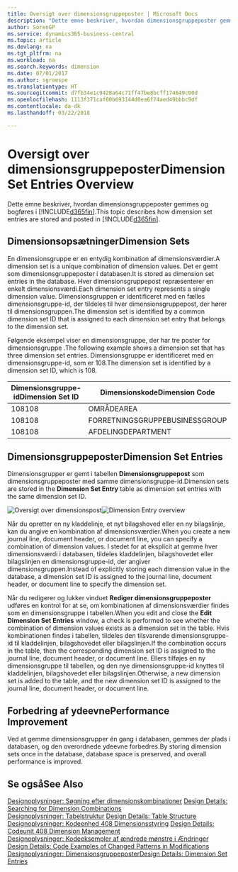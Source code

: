 ```yaml
---
title: Oversigt over dimensionsgruppeposter | Microsoft Docs
description: "Dette emne beskriver, hvordan dimensionsgruppeposter gemmes og bogføres i Dynamics 365."
author: SorenGP
ms.service: dynamics365-business-central
ms.topic: article
ms.devlang: na
ms.tgt_pltfrm: na
ms.workload: na
ms.search.keywords: dimension
ms.date: 07/01/2017
ms.author: sgroespe
ms.translationtype: HT
ms.sourcegitcommit: d7fb34e1c9428a64c71ff47be8bcff174649c00d
ms.openlocfilehash: 1113f371caf00b693144d0ea6f74aed49bbbc9df
ms.contentlocale: da-dk
ms.lasthandoff: 03/22/2018

---
```

# <a name="dimension-set-entries-overview"></a><span data-ttu-id="b3093-103">Oversigt over dimensionsgruppeposter</span><span class="sxs-lookup"><span data-stu-id="b3093-103">Dimension Set Entries Overview</span></span>
<span data-ttu-id="b3093-104">Dette emne beskriver, hvordan dimensionsgruppeposter gemmes og bogføres i [!INCLUDE[d365fin](includes/d365fin_md.md)].</span><span class="sxs-lookup"><span data-stu-id="b3093-104">This topic describes how dimension set entries are stored and posted in [!INCLUDE[d365fin](includes/d365fin_md.md)].</span></span>  
  
## <a name="dimension-sets"></a><span data-ttu-id="b3093-105">Dimensionsopsætninger</span><span class="sxs-lookup"><span data-stu-id="b3093-105">Dimension Sets</span></span>  
<span data-ttu-id="b3093-106">En dimensionsgruppe er en entydig kombination af dimensionsværdier.</span><span class="sxs-lookup"><span data-stu-id="b3093-106">A dimension set is a unique combination of dimension values.</span></span> <span data-ttu-id="b3093-107">Det er gemt som dimensionsgruppeposter i databasen.</span><span class="sxs-lookup"><span data-stu-id="b3093-107">It is stored as dimension set entries in the database.</span></span> <span data-ttu-id="b3093-108">Hver dimensionsgruppepost repræsenterer en enkelt dimensionsværdi.</span><span class="sxs-lookup"><span data-stu-id="b3093-108">Each dimension set entry represents a single dimension value.</span></span> <span data-ttu-id="b3093-109">Dimensionsgruppen er identificeret med en fælles dimensionsgruppe-id, der tildeles til hver dimensionsgruppepost, der hører til dimensionsgruppen.</span><span class="sxs-lookup"><span data-stu-id="b3093-109">The dimension set is identified by a common dimension set ID that is assigned to each dimension set entry that belongs to the dimension set.</span></span>  
  
<span data-ttu-id="b3093-110">Følgende eksempel viser en dimensionsgruppe, der har tre poster for dimensionsgruppe .</span><span class="sxs-lookup"><span data-stu-id="b3093-110">The following example shows a dimension set that has three dimension set entries.</span></span> <span data-ttu-id="b3093-111">Dimensionsgruppe er identificeret med en dimensionsgruppe-id, som er 108.</span><span class="sxs-lookup"><span data-stu-id="b3093-111">The dimension set is identified by a dimension set ID, which is 108.</span></span>  
  
|<span data-ttu-id="b3093-112">Dimensionsgruppe-id</span><span class="sxs-lookup"><span data-stu-id="b3093-112">Dimension Set ID</span></span>|<span data-ttu-id="b3093-113">Dimensionskode</span><span class="sxs-lookup"><span data-stu-id="b3093-113">Dimension Code</span></span>|<span data-ttu-id="b3093-114">Dimensionsværdikode</span><span class="sxs-lookup"><span data-stu-id="b3093-114">Dimension Value Code</span></span>|<span data-ttu-id="b3093-115">Dimensionsværdinavn</span><span class="sxs-lookup"><span data-stu-id="b3093-115">Dimension Value Name</span></span>|  
|----------------------|--------------------|--------------------------|--------------------------|  
|<span data-ttu-id="b3093-116">108</span><span class="sxs-lookup"><span data-stu-id="b3093-116">108</span></span>|<span data-ttu-id="b3093-117">OMRÅDE</span><span class="sxs-lookup"><span data-stu-id="b3093-117">AREA</span></span>|<span data-ttu-id="b3093-118">70</span><span class="sxs-lookup"><span data-stu-id="b3093-118">70</span></span>|<span data-ttu-id="b3093-119">Nordamerika</span><span class="sxs-lookup"><span data-stu-id="b3093-119">America North</span></span>|  
|<span data-ttu-id="b3093-120">108</span><span class="sxs-lookup"><span data-stu-id="b3093-120">108</span></span>|<span data-ttu-id="b3093-121">FORRETNINGSGRUPPE</span><span class="sxs-lookup"><span data-stu-id="b3093-121">BUSINESSGROUP</span></span>|<span data-ttu-id="b3093-122">HOME</span><span class="sxs-lookup"><span data-stu-id="b3093-122">HOME</span></span>|<span data-ttu-id="b3093-123">Start</span><span class="sxs-lookup"><span data-stu-id="b3093-123">Home</span></span>|  
|<span data-ttu-id="b3093-124">108</span><span class="sxs-lookup"><span data-stu-id="b3093-124">108</span></span>|<span data-ttu-id="b3093-125">AFDELING</span><span class="sxs-lookup"><span data-stu-id="b3093-125">DEPARTMENT</span></span>|<span data-ttu-id="b3093-126">SALG</span><span class="sxs-lookup"><span data-stu-id="b3093-126">SALES</span></span>|<span data-ttu-id="b3093-127">Salg</span><span class="sxs-lookup"><span data-stu-id="b3093-127">Sales</span></span>|  
  
## <a name="dimension-set-entries"></a><span data-ttu-id="b3093-128">Dimensionsgruppeposter</span><span class="sxs-lookup"><span data-stu-id="b3093-128">Dimension Set Entries</span></span>  
<span data-ttu-id="b3093-129">Dimensionsgrupper er gemt i tabellen **Dimensionsgruppepost** som dimensionsgruppeposter med samme dimensionsgruppe-id.</span><span class="sxs-lookup"><span data-stu-id="b3093-129">Dimension sets are stored in the **Dimension Set Entry** table as dimension set entries with the same dimension set ID.</span></span>  
  
<span data-ttu-id="b3093-130">![Oversigt over dimensionspost](media/dimensionentrynav7.png "DimensionEntryNAV7")</span><span class="sxs-lookup"><span data-stu-id="b3093-130">![Dimension Entry overview](media/dimensionentrynav7.png "DimensionEntryNAV7")</span></span>  
  
<span data-ttu-id="b3093-131">Når du opretter en ny kladdelinje, et nyt bilagshoved eller en ny bilagslinje, kan du angive en kombination af dimensionsværdier.</span><span class="sxs-lookup"><span data-stu-id="b3093-131">When you create a new journal line, document header, or document line, you can specify a combination of dimension values.</span></span> <span data-ttu-id="b3093-132">I stedet for at eksplicit at gemme hver dimensionsværdi i databasen, tildeles kladdelinjen, bilagshovedet eller bilagslinjen en dimensionsgruppe-id, der angiver dimensionsgruppen.</span><span class="sxs-lookup"><span data-stu-id="b3093-132">Instead of explicitly storing each dimension value in the database, a dimension set ID is assigned to the journal line, document header, or document line to specify the dimension set.</span></span>  
  
<span data-ttu-id="b3093-133">Når du redigerer og lukker vinduet **Rediger dimensionsgruppeposter** udføres en kontrol for at se, om kombinationen af dimensionsværdier findes som en dimensionsgruppe i tabellen.</span><span class="sxs-lookup"><span data-stu-id="b3093-133">When you edit and close the **Edit Dimension Set Entries** window, a check is performed to see whether the combination of dimension values exists as a dimension set in the table.</span></span> <span data-ttu-id="b3093-134">Hvis kombinationen findes i tabellen, tildeles den tilsvarende dimensionsgruppe-id til kladdelinjen, bilagshovedet eller bilagslinjen.</span><span class="sxs-lookup"><span data-stu-id="b3093-134">If the combination occurs in the table, then the corresponding dimension set ID is assigned to the journal line, document header, or document line.</span></span> <span data-ttu-id="b3093-135">Ellers tilføjes en ny dimensionsgruppe til tabellen, og den nye dimensionsgruppe-id knyttes til kladdelinjen, bilagshovedet eller bilagslinjen.</span><span class="sxs-lookup"><span data-stu-id="b3093-135">Otherwise, a new dimension set is added to the table, and the new dimension set ID is assigned to the journal line, document header, or document line.</span></span>  
  
## <a name="performance-improvement"></a><span data-ttu-id="b3093-136">Forbedring af ydeevne</span><span class="sxs-lookup"><span data-stu-id="b3093-136">Performance Improvement</span></span>  
<span data-ttu-id="b3093-137">Ved at gemme dimensionsgrupper én gang i databasen, gemmes der plads i databasen, og den overordnede ydeevne forbedres.</span><span class="sxs-lookup"><span data-stu-id="b3093-137">By storing dimension sets once in the database, database space is preserved, and overall performance is improved.</span></span>  
  
## <a name="see-also"></a><span data-ttu-id="b3093-138">Se også</span><span class="sxs-lookup"><span data-stu-id="b3093-138">See Also</span></span>  
<span data-ttu-id="b3093-139">[Designoplysninger: Søgning efter dimensionskombinationer](design-details-searching-for-dimension-combinations.md) </span><span class="sxs-lookup"><span data-stu-id="b3093-139">[Design Details: Searching for Dimension Combinations](design-details-searching-for-dimension-combinations.md) </span></span>  
<span data-ttu-id="b3093-140">[Designoplysninger: Tabelstruktur](design-details-table-structure.md) </span><span class="sxs-lookup"><span data-stu-id="b3093-140">[Design Details: Table Structure](design-details-table-structure.md) </span></span>  
<span data-ttu-id="b3093-141">[Designoplysninger: Kodeenhed 408 Dimensionsstyring](design-details-codeunit-408-dimension-management.md) </span><span class="sxs-lookup"><span data-stu-id="b3093-141">[Design Details: Codeunit 408 Dimension Management](design-details-codeunit-408-dimension-management.md) </span></span>  
<span data-ttu-id="b3093-142">[Designoplysninger: Kodeeksempler af ændrede mønstre i Ændringer](design-details-code-examples-of-changed-patterns-in-modifications.md) </span><span class="sxs-lookup"><span data-stu-id="b3093-142">[Design Details: Code Examples of Changed Patterns in Modifications](design-details-code-examples-of-changed-patterns-in-modifications.md) </span></span>  
[<span data-ttu-id="b3093-143">Designoplysninger: Dimensionsgruppeposter</span><span class="sxs-lookup"><span data-stu-id="b3093-143">Design Details: Dimension Set Entries</span></span>](design-details-dimension-set-entries.md)   

